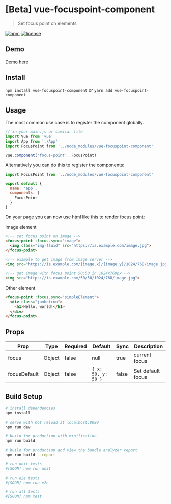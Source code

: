 # [Beta] vue-focuspoint-component

> Set focus point on elements

[![npm](https://img.shields.io/npm/v/vue-focuspoint-component.svg?style=for-the-badge)](https://www.npmjs.com/package/vue-focuspoint-component)
[![license](https://img.shields.io/github/license/mashape/apistatus.svg?style=for-the-badge)](https://opensource.org/licenses/MIT)

## Demo

[Demo here](https://evodiaaut.github.io/vue-focuspoint-component/)

## Install

`npm install vue-focuspoint-component` or `yarn add vue-focuspoint-component`

## Usage

The most common use case is to register the component globally.

```js
// in your main.js or similar file
import Vue from 'vue'
import App from './App'
import FocusPoint from '../node_modules/vue-focuspoint-component'

Vue.component('focus-point', FocusPoint)
```

Alternatively you can do this to register the components:

```js
import FocusPoint from '../node_modules/vue-focuspoint-component'

export default {
  name: 'app',
  components: {
    FocusPoint
  }
}
```

On your page you can now use html like this to render focus point:

Image element

``` html
<!-- set focus point on image -->
<focus-point :focus.sync="image">
  <img class="img-fluid" src="https://is.example.com/image.jpg">
</focus-point>

<!-- example to get image from image server -->
<img src="https://is.example.com/{image.x}/{image.y}/1024/768/image.jpg">

<!-- get image with focus point 50:50 in 1024x768px -->
<img src="https://is.example.com/50/50/1024/768/image.jpg">
```

Other element

``` html
<focus-point :focus.sync="simpleElement">
  <div class="jumbotron">
    <h1>Hello, world!</h1>
  </div>
</focus-point>
```

## Props

|Prop|Type|Required|Default|Sync|Description
|-|-|-|-|-|-|
|focus|Object|false|null|true|current focus
|focusDefault|Object|false|`{ x: 50, y: 50 }`|false|Set default focus

## Build Setup

``` bash
# install dependencies
npm install

# serve with hot reload at localhost:8080
npm run dev

# build for production with minification
npm run build

# build for production and view the bundle analyzer report
npm run build --report

# run unit tests
#[SOON] npm run unit

# run e2e tests
#[SOON] npm run e2e

# run all tests
#[SOON] npm test
```
